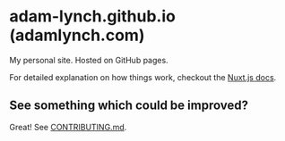 # adam-lynch.github.io (adamlynch.com)

My personal site. Hosted on GitHub pages.

For detailed explanation on how things work, checkout the [Nuxt.js docs](https://github.com/nuxt/nuxt.js).

## See something which could be improved?

Great! See [CONTRIBUTING.md](CONTRIBUTING.md).
